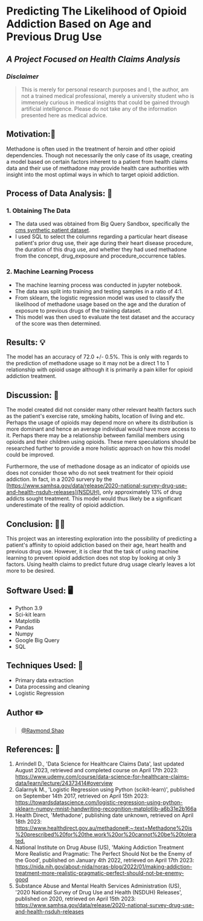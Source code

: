 # Predicting The Likelihood of Opioid Addiction Based on Age and Previous Drug Use
## _A Project Focused on Health Claims Analysis_

### _Disclaimer_
> This is merely for personal research purposes and I, the author, am not a trained medical professional, merely a university student who is immensely curious in medical insights that could be gained through artificial intelligence. Please do not take any of the information presented here as medical advice.

## Motivation:🤔
Methadone is often used in the treatment of heroin and other opioid dependencies. Though not necessarily the only case of its usage, creating a model based on certain factors inherent to a patient from health claims data and their use of methadone may provide health care authorities with insight into the most optimal ways in which to target opioid addiction.

## Process of Data Analysis: 🔨

### 1. Obtaining The Data
- The data used was obtained from Big Query Sandbox, specifically the [cms synthetic patient dataset](https://console.cloud.google.com/bigquery?project=awesome-aurora-382808&ws=!1m4!1m3!3m2!1sbigquery-public-data!2scms_synthetic_patient_data_omop).
- I used SQL to select the columns regarding a particular heart disease patient's prior drug use, their age during their heart disease procedure, the duration of this drug use, and whether they had used methadone from the concept, drug\_exposure and procedure\_occurrence tables.

### 2. Machine Learning Process
- The machine learning process was conducted in jupyter notebook.
- The data was split into training and testing samples in a ratio of 4:1.
- From sklearn, the logistic regression model was used to classify the likelihood of methadone usage based on the age and the duration of exposure to previous drugs of the training dataset.
- This model was then used to evaluate the test dataset and the accuracy of the score was then determined.

## Results: 💡
The model has an accuracy of 72.0 +/- 0.5%. This is only with regards to the prediction of methadone usage so it may not be a direct 1 to 1 relationship with opioid usage although it is primarily a pain killer for opioid addiction treatment. 

## Discussion: 📖
The model created did not consider many other relevant health factors such as the patient's exercise rate, smoking habits, location of living and etc. Perhaps the usage of opioids may depend more on where its distribution is more dominant and hence an average individual would have more access to it. Perhaps there may be a relationship between familial members using opioids and their children using opioids. These mere speculations should be researched further to provide a more holistic approach on how this model could be improved.

Furthermore, the use of methadone dosage as an indicator of opioids use does not consider those who do not seek treatment for their opioid addiction. In fact, in a 2020 survery by the [https://www.samhsa.gov/data/release/2020-national-survey-drug-use-and-health-nsduh-releases](NSDUH), only approximately 13% of drug addicts sought treatment. This model would thus likely be a significant underestimate of the reality of opioid addiction.

## Conclusion: 🧑‍🏫
This project was an interesting exploration into the possibility of predicting a patient's affinity to opioid addiction based on their age, heart health and previous drug use. However, it is clear that the task of using machine learning to prevent opioid addiction does not stop by looking at only 3 factors. Using health claims to predict future drug usage clearly leaves a lot more to be desired.

## Software Used: 🖥️

- Python 3.9
- Sci-kit learn
- Matplotlib
- Pandas
- Numpy
- Google Big Query
- SQL

## Techniques Used: 🥋

- Primary data extraction
- Data processing and cleaning
- Logistic Regression

## Author ✏️
>[@Raymond Shao](https://github.com/rsha0)

## References: 🔗
1. Arrindell D., 'Data Science for Healthcare Claims Data', last updated August 2023, retrieved and completed course on April 17th 2023: <https://www.udemy.com/course/data-science-for-healthcare-claims-data/learn/lecture/24373414#overview>
2. Galarnyk M., 'Logistic Regression using Python (scikit-learn)', published on September 14th 2017, retrieved on April 15th 2023: <https://towardsdatascience.com/logistic-regression-using-python-sklearn-numpy-mnist-handwriting-recognition-matplotlib-a6b31e2b166a>
3. Health Direct, 'Methadone', publishing date unknown, retrieved on April 18th 2023: <https://www.healthdirect.gov.au/methadone#:~:text=Methadone%20is%20prescribed%20for%20the,work%20or%20cannot%20be%20tolerated.>
4. National Institute on Drug Abuse (US), 'Making Addiction Treatment More Realistic and Pragmatic: The Perfect Should Not be the Enemy of the Good', published on January 4th 2022, retrieved on April 17th 2023: <https://nida.nih.gov/about-nida/noras-blog/2022/01/making-addiction-treatment-more-realistic-pragmatic-perfect-should-not-be-enemy-good>
5. Substance Abuse and Mental Health Services Administration (US), '2020 National Survey of Drug Use and Health (NSDUH) Releases', published on 2020, retrieved on April 15th 2023: <https://www.samhsa.gov/data/release/2020-national-survey-drug-use-and-health-nsduh-releases>







